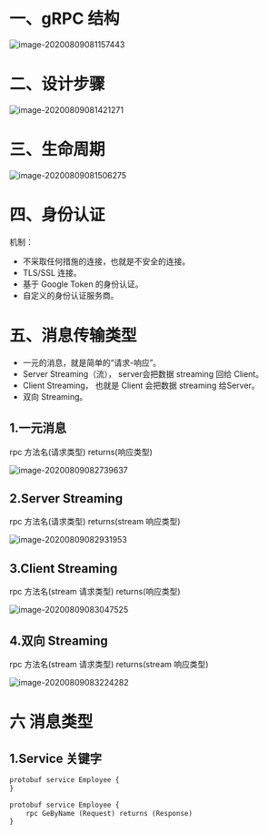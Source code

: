 # 一、gRPC 结构

![image-20200809081157443](C:\Users\Smith\AppData\Roaming\Typora\typora-user-images\image-20200809081157443.png)

# 二、设计步骤

![image-20200809081421271](C:\Users\Smith\AppData\Roaming\Typora\typora-user-images\image-20200809081421271.png)



# 三、生命周期

![image-20200809081506275](C:\Users\Smith\AppData\Roaming\Typora\typora-user-images\image-20200809081506275.png)

# 四、身份认证

机制：

* 不采取任何措施的连接，也就是不安全的连接。
* TLS/SSL 连接。
* 基于 Google Token 的身份认证。
* 自定义的身份认证服务商。

# 五、消息传输类型

* 一元的消息，就是简单的“请求-响应”。
* Server Streaming（流）， server会把数据 streaming 回给 Client。
* Client Streaming， 也就是 Client 会把数据 streaming 给Server。
* 双向 Streaming。

## 1.一元消息

rpc 方法名(请求类型) returns(响应类型)

![image-20200809082739637](C:\Users\Smith\AppData\Roaming\Typora\typora-user-images\image-20200809082739637.png)

## 2.Server Streaming

rpc 方法名(请求类型) returns(stream 响应类型)

![image-20200809082931953](C:\Users\Smith\AppData\Roaming\Typora\typora-user-images\image-20200809082931953.png)

## 3.Client Streaming

rpc 方法名(stream 请求类型) returns(响应类型)

![image-20200809083047525](C:\Users\Smith\AppData\Roaming\Typora\typora-user-images\image-20200809083047525.png)

## 4.双向 Streaming

rpc 方法名(stream 请求类型) returns(stream 响应类型)

![image-20200809083224282](C:\Users\Smith\AppData\Roaming\Typora\typora-user-images\image-20200809083224282.png)

# 六 消息类型

## 1.Service 关键字

```protobuf
protobuf service Employee {
}
```

```protobuf
protobuf service Employee {
	rpc GeByName (Request) returns (Response)
}
```

